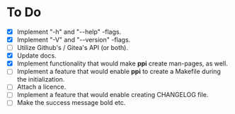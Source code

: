 # To Do
- [x] Implement "-h" and "--help" -flags.
- [x] Implement "-V" and "--version" -flags.
- [ ] Utilize Github's / Gitea's API (or both).
- [x] Update docs.
- [x] Implement functionality that would make **ppi** create man-pages, as well.
- [ ] Implement a feature that would enable **ppi** to create a Makefile during
  the initialization.
- [ ] Attach a licence.
- [ ] Implement a feature that would enable creating CHANGELOG file.
- [ ] Make the success message bold etc.
